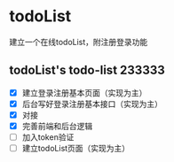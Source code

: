 # todoList
建立一个在线todoList，附注册登录功能

## todoList's todo-list 233333
- [x] 建立登录注册基本页面（实现为主）
- [x] 后台写好登录注册基本接口（实现为主）
- [x] 对接
- [x] 完善前端和后台逻辑
- [ ] 加入token验证
- [ ] 建立todoList页面（实现为主）

